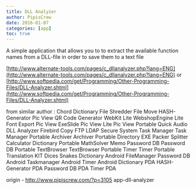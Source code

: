 ```yaml
---
title: DLL Analyzer
author: PipisCrew
date: 2016-01-07
categories: [app]
toc: true
---
```


A simple application that allows you to to extract the available function names from a DLL-file in order to save them to a text file

[http://www.alternate-tools.com/pages/c_dllanalyzer.php?lang=ENG](http://www.alternate-tools.com/pages/c_dllanalyzer.php?lang=ENG)
or
[http://www.softpedia.com/get/Programming/Other-Programming-Files/DLL-Analyzer.shtml](http://www.softpedia.com/get/Programming/Other-Programming-Files/DLL-Analyzer.shtml)

from similar author :
Chord
Dictionary
File Shredder
File Move
HASH-Generator
Pic View
QR Code Generator
WebKit Lite
WebshopEngine Lite
Font Export
Pic View ExeSlide
Pic View Lite
Pic View Portable
Quick Audio
DLL Analyzer
Firebird Copy
FTP
LDAP
Secure System
Task Manager
Task Manager Portable
Archiver
Archiver Portable
Directory
EXE Packer
Splitter
Calculator
Dictionary Portable
MathSolver
Memo
Password DB
Password DB Portable
TextBrowser
TextBrowser Portable
Timer
Timer Portable
Translation KIT
Dices
Snakes
Dictionary Android
FileManager
Password DB Android
Taskmanager Android
Timer Android
Dictionary PDA
HASH-Generator PDA
Password DB PDA
Timer PDA

origin - http://www.pipiscrew.com/?p=3105 app-dll-analyzer